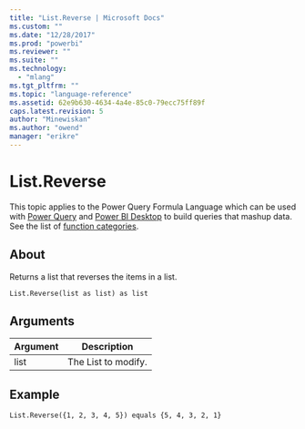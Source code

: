 ```yaml
---
title: "List.Reverse | Microsoft Docs"
ms.custom: ""
ms.date: "12/28/2017"
ms.prod: "powerbi"
ms.reviewer: ""
ms.suite: ""
ms.technology: 
  - "mlang"
ms.tgt_pltfrm: ""
ms.topic: "language-reference"
ms.assetid: 62e9b630-4634-4a4e-85c0-79ecc75ff89f
caps.latest.revision: 5
author: "Minewiskan"
ms.author: "owend"
manager: "erikre"
---
```

# List.Reverse
This topic applies to the Power Query Formula Language which can be used with [Power Query](https://support.office.com/article/Introduction-to-Microsoft-Power-Query-for-Excel-6E92E2F4-2079-4E1F-BAD5-89F6269CD605) and [Power BI Desktop](http://go.microsoft.com/fwlink/p/?LinkId=618607) to build queries that mashup data. See the list of [function categories](https://msdn.microsoft.com/en-us/library/mt211003.aspx).  
  
## About  
Returns a list that reverses the items in a list.  
  
```  
List.Reverse(list as list) as list  
```  
  
## Arguments  
  
|Argument|Description|  
|------------|---------------|  
|list|The List to modify.|  
  
## <a name="__goback"></a>Example  
  
```  
List.Reverse({1, 2, 3, 4, 5}) equals {5, 4, 3, 2, 1}  
```  
